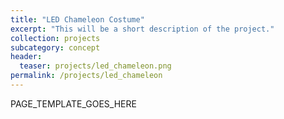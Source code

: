 ```yaml
---
title: "LED Chameleon Costume"
excerpt: "This will be a short description of the project."
collection: projects
subcategory: concept
header: 
  teaser: projects/led_chameleon.png
permalink: /projects/led_chameleon
---
```


PAGE_TEMPLATE_GOES_HERE
